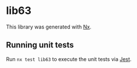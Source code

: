 # lib63

This library was generated with [Nx](https://nx.dev).


## Running unit tests

Run `nx test lib63` to execute the unit tests via [Jest](https://jestjs.io).


